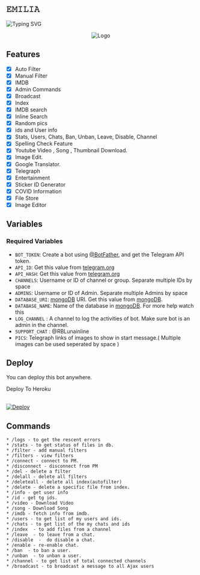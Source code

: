 ## 𝙴𝙼𝙸𝙻𝙸𝙰
![Typing SVG](https://readme-typing-svg.herokuapp.com/?lines=Hi+I+Am+Emilia+Clarke!;Made+by+Rex+botz! )

<p align="center">
  <img src="https://telegra.ph/file/f9c7bf746a6d9ab9956e8.jpg" alt="Logo">
</p>

## Features

- [x] Auto Filter
- [x] Manual Filter
- [x] IMDB
- [x] Admin Commands
- [x] Broadcast
- [x] Index
- [x] IMDB search
- [x] Inline Search
- [x] Random pics
- [x] ids and User info 
- [x] Stats, Users, Chats, Ban, Unban, Leave, Disable, Channel
- [x] Spelling Check Feature
- [x] Youtube Video , Song , Thumbnail Download.
- [x] Image Edit.
- [x] Google Translator.
- [x] Telegraph
- [x] Entertainment
- [x] Sticker ID Generator
- [x] COVID Information
- [x] File Store
- [X] Image Editor

## Variables

### Required Variables
* `BOT_TOKEN`: Create a bot using [@BotFather](https://telegram.dog/BotFather), and get the Telegram API token.
* `API_ID`: Get this value from [telegram.org](https://my.telegram.org/apps)
* `API_HASH`: Get this value from [telegram.org](https://my.telegram.org/apps)
* `CHANNELS`: Username or ID of channel or group. Separate multiple IDs by space
* `ADMINS`: Username or ID of Admin. Separate multiple Admins by space
* `DATABASE_URI`: [mongoDB](https://www.mongodb.com) URI. Get this value from [mongoDB](https://www.mongodb.com).
* `DATABASE_NAME`: Name of the database in [mongoDB](https://www.mongodb.com). For more help watch this 
* `LOG_CHANNEL` : A channel to log the activities of bot. Make sure bot is an admin in the channel.
* `SUPPORT_CHAT` : @RBLunainline
* `PICS`: Telegraph links of images to show in start message.( Multiple images can be used seperated by space )

## Deploy
You can deploy this bot anywhere.


<summary>Deploy To Heroku</summary>
<br>
<p>
<a href="https://heroku.com/deploy?template=https://github.com/ifuckedyou/Emilia-clarke">
  <img src="https://www.herokucdn.com/deploy/button.svg" alt="Deploy">
</a>
</p>

## Commands
```
* /logs - to get the rescent errors
* /stats - to get status of files in db.
* /filter - add manual filters
* /filters - view filters
* /connect - connect to PM.
* /disconnect - disconnect from PM
* /del - delete a filter
* /delall - delete all filters
* /deleteall - delete all index(autofilter)
* /delete - delete a specific file from index.
* /info - get user info
* /id - get tg ids.
* /video - Download Video
* /song - Download Song
* /imdb - fetch info from imdb.
* /users - to get list of my users and ids.
* /chats - to get list of the my chats and ids 
* /index  - to add files from a channel
* /leave  - to leave from a chat.
* /disable  -  do disable a chat.
* /enable - re-enable chat.
* /ban  - to ban a user.
* /unban  - to unban a user.
* /channel - to get list of total connected channels
* /broadcast - to broadcast a message to all Ajax users
```
